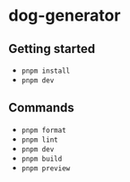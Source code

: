 # dog-generator

## Getting started

- `pnpm install`
- `pnpm dev`

## Commands

- `pnpm format`
- `pnpm lint`
- `pnpm dev`
- `pnpm build`
- `pnpm preview`
